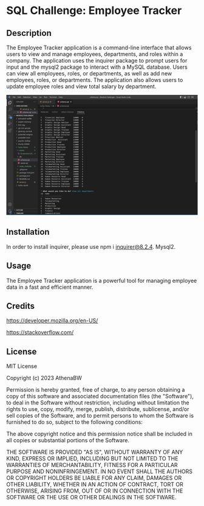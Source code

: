 # SQL Challenge: Employee Tracker

## Description

The Employee Tracker application is a command-line interface that allows users to view and manage employees, departments, and roles within a company. The application uses the inquirer package to prompt users for input and the mysql2 package to interact with a MySQL database. Users can view all employees, roles, or departments, as well as add new employees, roles, or departments. The application also allows users to update employee roles and view total salary by department. 

![Alt text](assets/Screenshot%202023-04-30%20180855.png)

## Installation

In order to install inquirer, please use npm i inquirer@8.2.4.
Mysql2.

## Usage

The Employee Tracker application is a powerful tool for managing employee data in a fast and efficient manner.


## Credits

 https://developer.mozilla.org/en-US/

 https://stackoverflow.com/



## License

MIT License

Copyright (c) 2023 AthenaBW

Permission is hereby granted, free of charge, to any person obtaining a copy
of this software and associated documentation files (the "Software"), to deal
in the Software without restriction, including without limitation the rights
to use, copy, modify, merge, publish, distribute, sublicense, and/or sell
copies of the Software, and to permit persons to whom the Software is
furnished to do so, subject to the following conditions:

The above copyright notice and this permission notice shall be included in all
copies or substantial portions of the Software.

THE SOFTWARE IS PROVIDED "AS IS", WITHOUT WARRANTY OF ANY KIND, EXPRESS OR
IMPLIED, INCLUDING BUT NOT LIMITED TO THE WARRANTIES OF MERCHANTABILITY,
FITNESS FOR A PARTICULAR PURPOSE AND NONINFRINGEMENT. IN NO EVENT SHALL THE
AUTHORS OR COPYRIGHT HOLDERS BE LIABLE FOR ANY CLAIM, DAMAGES OR OTHER
LIABILITY, WHETHER IN AN ACTION OF CONTRACT, TORT OR OTHERWISE, ARISING FROM,
OUT OF OR IN CONNECTION WITH THE SOFTWARE OR THE USE OR OTHER DEALINGS IN THE
SOFTWARE.
